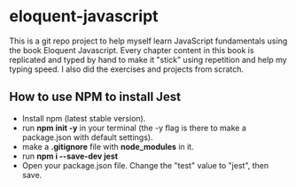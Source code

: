 # eloquent-javascript

This is a git repo project to help myself learn JavaScript fundamentals using the book Eloquent Javascript.
Every chapter content in this book is replicated and typed by hand to make it "stick" using repetition and help my typing speed.
I also did the exercises and projects from scratch.

## How to use NPM to install Jest
* Install npm (latest stable version).
* run **npm init -y** in your terminal (the -y flag is there to make a package.json with default settings).
* make a **.gitignore** file with **node_modules** in it. 
* run **npm i --save-dev jest**
* Open your package.json file. Change the "test" value to "jest", then save.
